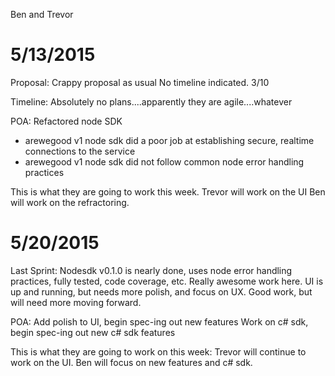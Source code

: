 Ben and Trevor

# 5/13/2015

Proposal:
Crappy proposal as usual
No timeline indicated.
3/10

Timeline:
Absolutely no plans....apparently they are agile....whatever

POA:
Refactored node SDK
- arewegood v1 node sdk did a poor job at establishing secure, realtime connections to the
service
- arewegood v1 node sdk did not follow common node error handling practices

This is what they are going to work this week.
Trevor will work on the UI
Ben will work on the refractoring.

# 5/20/2015

Last Sprint:
Nodesdk v0.1.0 is nearly done, uses node error handling practices, fully tested, code coverage, etc. Really awesome work here.
UI is up and running, but needs more polish, and focus on UX. Good work, but will need more moving forward.

POA:
Add polish to UI, begin spec-ing out new features
Work on c# sdk, begin spec-ing out new c# sdk features

This is what they are going to work on this week:
Trevor will continue to work on the UI.
Ben will focus on new features and c# sdk.

